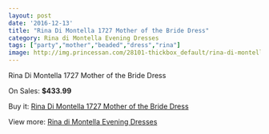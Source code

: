 ```yaml
---
layout: post
date: '2016-12-13'
title: "Rina Di Montella 1727 Mother of the Bride Dress"
category: Rina di Montella Evening Dresses
tags: ["party","mother","beaded","dress","rina"]
image: http://img.princessan.com/28101-thickbox_default/rina-di-montella-1727-mother-of-the-bride-dress.jpg
---
```

Rina Di Montella 1727 Mother of the Bride Dress

On Sales: **$433.99**
<a href="https://www.princessan.com/en/rina-di-montella-evening-dresses/12827-rina-di-montella-1727-mother-of-the-bride-dress.html"><amp-img layout="responsive" width="600" height="600" src="//img.princessan.com/28101-thickbox_default/rina-di-montella-1727-mother-of-the-bride-dress.jpg" alt="Rina Di Montella 1727 Mother of the Bride Dress 0" /></a>

Buy it: [Rina Di Montella 1727 Mother of the Bride Dress](https://www.princessan.com/en/rina-di-montella-evening-dresses/12827-rina-di-montella-1727-mother-of-the-bride-dress.html "Rina Di Montella 1727 Mother of the Bride Dress")

View more: [Rina di Montella Evening Dresses](https://www.princessan.com/en/53-rina-di-montella-evening-dresses "Rina di Montella Evening Dresses")